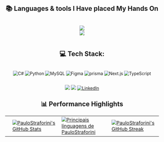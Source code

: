 
<h2 align="center">📚 Languages & tools I Have placed My Hands On </h2>

<br/>
<div align="center">
    <img src="https://skillicons.dev/icons?i=html,css,next,ts,figma,notion,tailwind,js" /><br>
    <img src="https://skillicons.dev/icons?i=py,cs,java,pwsh,mysql,prisma,vscode,github" /><br>
</div>

<br/>


<div align="center">
  <h2>💻 Tech Stack:</h2>
     <br/>
  <div align="center">
   <img src="https://img.shields.io/badge/c%23-%23239120.svg?style=for-the-badge&logo=csharp&logoColor=white" alt="C#" /> 
  <img src="https://img.shields.io/badge/python-3670A0?style=for-the-badge&logo=python&logoColor=ffdd54" alt="Python" />
  <img src="https://img.shields.io/badge/mysql-4479A1.svg?style=for-the-badge&logo=mysql&logoColor=white" alt="MySQL" />
  <img src="https://img.shields.io/badge/figma-%23F24E1E.svg?style=for-the-badge&logo=figma&logoColor=white" alt="Figma" />
  <img src="https://img.shields.io/badge/prisma-333146.svg?style=for-the-badge&logo=prisma&logoColor=white" alt="prisma" />
  <img src="https://img.shields.io/badge/next.js-000000.svg?style=for-the-badge&logo=nextdotjs&logoColor=white" alt="Next.js" />
  <img src="https://img.shields.io/badge/typescript-3178C6.svg?style=for-the-badge&logo=typescript&logoColor=white" alt="TypeScript" />

  
          
  </div>
  <div align="center"> 
  </div>
  
  ##
 
<div> 
  <a href="https://instagram.com/paulos_str" target="_blank"><img src="https://img.shields.io/badge/-Instagram-%23E4405F?style=for-the-badge&logo=instagram&logoColor=white" target="_blank"></a>
  <a href = "paulostraforini@gmail.com"><img src="https://img.shields.io/badge/-Gmail-%23333?style=for-the-badge&logo=gmail&logoColor=white" target="_blank"></a>
 <a href="https://www.linkedin.com/in/paulo-octavio-de-oliveira-straforini-b257a31a8/" target="_blank">
  <img src="https://img.shields.io/badge/-LinkedIn-%230077B5?style=for-the-badge&logo=linkedin&logoColor=white" alt="LinkedIn">
</a>

<div class="section highlights">
            <h2>📊 Performance Highlights</h2>
            <table>
                <tr>
                    <td>
    
<td>
    <a href="https://github.com/PauloStraforini">
        <img src="https://github-readme-stats.vercel.app/api?username=PauloStraforini&show_icons=true&theme=tokyonight" alt="PauloStraforini's GitHub Stats">
    </a>
</td>

<td>
    <a href="https://github.com/PauloStraforini">
        <img src="https://github-readme-stats.vercel.app/api/top-langs/?username=PauloStraforini&layout=compact&theme=tokyonight" alt="Principais linguagens de PauloStraforini">
    </a>
</td>

<td>
    <a href="https://github.com/PauloStraforini">
        <img src="https://github-readme-streak-stats.herokuapp.com/?user=PauloStraforini&theme=tokyonight" alt="PauloStraforini's GitHub Streak">
    </a>
</td>


 </tr>
</table>
</div>
  
</div>
